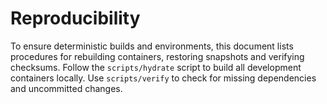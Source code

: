 # Reproducibility

To ensure deterministic builds and environments, this document lists
procedures for rebuilding containers, restoring snapshots and verifying
checksums.  Follow the `scripts/hydrate` script to build all development
containers locally.  Use `scripts/verify` to check for missing
dependencies and uncommitted changes.
